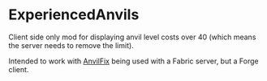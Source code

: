 # ExperiencedAnvils

Client side only mod for displaying anvil level costs over 40 (which means the server needs to remove the limit).

Intended to work with [AnvilFix](https://github.com/OnyxStudios/AnvilFix) being used with a Fabric server, but a Forge client.
